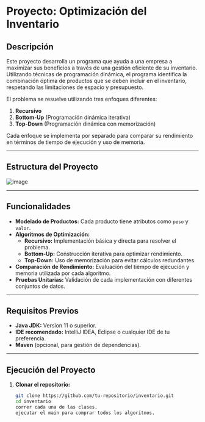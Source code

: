 # Proyecto: Optimización del Inventario

## Descripción
Este proyecto desarrolla un programa que ayuda a una empresa a maximizar sus beneficios a través de una gestión eficiente de su inventario. Utilizando técnicas de programación dinámica, el programa identifica la combinación óptima de productos que se deben incluir en el inventario, respetando las limitaciones de espacio y presupuesto.

El problema se resuelve utilizando tres enfoques diferentes:
1. **Recursivo**
2. **Bottom-Up** (Programación dinámica iterativa)
3. **Top-Down** (Programación dinámica con memorización)

Cada enfoque se implementa por separado para comparar su rendimiento en términos de tiempo de ejecución y uso de memoria.

---

## Estructura del Proyecto

![image](https://github.com/user-attachments/assets/1cb36dbd-1465-4985-91fc-43a7d1460a68)


---

## Funcionalidades

- **Modelado de Productos:** Cada producto tiene atributos como `peso` y `valor`.
- **Algoritmos de Optimización:**
  - **Recursivo:** Implementación básica y directa para resolver el problema.
  - **Bottom-Up:** Construcción iterativa para optimizar rendimiento.
  - **Top-Down:** Uso de memorización para evitar cálculos redundantes.
- **Comparación de Rendimiento:** Evaluación del tiempo de ejecución y memoria utilizada por cada algoritmo.
- **Pruebas Unitarias:** Validación de cada implementación con diferentes conjuntos de datos.

---

## Requisitos Previos

- **Java JDK:** Version 11 o superior.
- **IDE recomendado:** IntelliJ IDEA, Eclipse o cualquier IDE de tu preferencia.
- **Maven** (opcional, para gestión de dependencias).

---

## Ejecución del Proyecto

1. **Clonar el repositorio:**
   ```bash
   git clone https://github.com/tu-repositorio/inventario.git
   cd inventario
   correr cada una de las clases.
   ejecutar el main para comprar todos los algoritmos.
